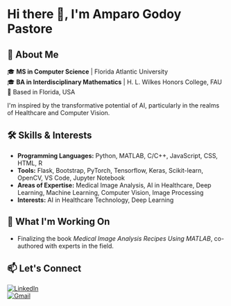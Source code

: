 # Hi there 👋, I'm Amparo Godoy Pastore

## 🌟 About Me

🎓 **MS in Computer Science** | Florida Atlantic University  
🎓 **BA in Interdisciplinary Mathematics** | H. L. Wilkes Honors College, FAU  
📍 Based in Florida, USA  

I'm inspired by the transformative potential of AI, particularly in the realms of Healthcare and Computer Vision.

## 🛠️ Skills & Interests

- **Programming Languages:** Python, MATLAB, C/C++, JavaScript, CSS, HTML, R
- **Tools:** Flask, Bootstrap, PyTorch, Tensorflow, Keras, Scikit-learn, OpenCV, VS Code, Jupyter Notebook
- **Areas of Expertise:** Medical Image Analysis, AI in Healthcare, Deep Learning, Machine Learning, Computer Vision, Image Processing
- **Interests:** AI in Healthcare Technology, Deep Learning 

## 🚀 What I'm Working On

- Finalizing the book *Medical Image Analysis Recipes Using MATLAB*, co-authored with experts in the field.

## 📫 Let's Connect

[![LinkedIn](https://img.shields.io/badge/-LinkedIn-blue?style=flat-square&logo=Linkedin&logoColor=white&link=https://www.linkedin.com/in/amparo-godoy-pastore/)](https://www.linkedin.com/in/amparogpastore/)  
[![Gmail](https://img.shields.io/badge/-Gmail-red?style=flat-square&logo=Gmail&logoColor=white&link=mailto:your-email@gmail.com)](mailto:agodoypastore@gmail.com)

